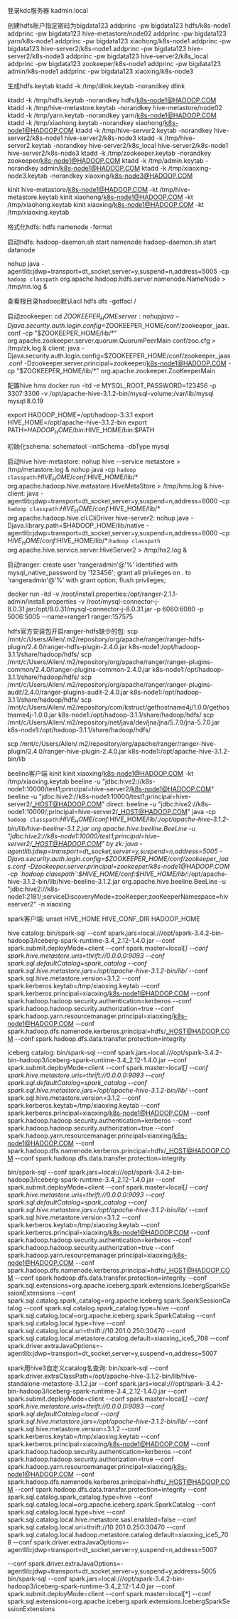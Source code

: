登录kdc服务器
kadmin.local

创建hdfs账户指定密码为bigdata123
addprinc -pw bigdata123 hdfs/k8s-node1
addprinc -pw bigdata123 hive-metastore/node02
addprinc -pw bigdata123 yarn/k8s-node1
addprinc -pw bigdata123 xiaohong/k8s-node1
addprinc -pw bigdata123 hive-server2/k8s-node1
addprinc -pw bigdata123 hive-server2/k8s-node3
addprinc -pw bigdata123 hive-server2/k8s_local
addprinc -pw bigdata123 zookeeper/k8s-node1
addprinc -pw bigdata123 admin/k8s-node1
addprinc -pw bigdata123 xiaoxing/k8s-node3

生成hdfs.keytab
ktadd -k /tmp/dlink.keytab -norandkey dlink

ktadd -k /tmp/hdfs.keytab -norandkey hdfs/k8s-node1@HADOOP.COM
ktadd -k /tmp/hive-metastore.keytab -norandkey hive-metastore/node02
ktadd -k /tmp/yarn.keytab -norandkey yarn/k8s-node1@HADOOP.COM
ktadd -k /tmp/xiaohong.keytab -norandkey xiaohong/k8s-node1@HADOOP.COM
ktadd -k /tmp/hive-server2.keytab -norandkey hive-server2/k8s-node1 hive-server2/k8s-node3
ktadd -k /tmp/hive-server2.keytab -norandkey hive-server2/k8s_local hive-server2/k8s-node1 hive-server2/k8s-node3
ktadd -k /tmp/zookeeper.keytab -norandkey zookeeper/k8s-node1@HADOOP.COM
ktadd -k /tmp/admin.keytab -norandkey admin/k8s-node1@HADOOP.COM
ktadd -k /tmp/xiaoxing-node3.keytab -norandkey xiaoxing/k8s-node3@HADOOP.COM

kinit hive-metastore/k8s-node1@HADOOP.COM -kt /tmp/hive-metastore.keytab
kinit xiaohong/k8s-node1@HADOOP.COM -kt /tmp/xiaohong.keytab
kinit xiaoxing/k8s-node1@HADOOP.COM -kt /tmp/xiaoxing.keytab

格式化hdfs:
hdfs namenode -format

启动hdfs:
hadoop-daemon.sh start namenode
hadoop-daemon.sh start datanode

nohup java -agentlib:jdwp=transport=dt_socket,server=y,suspend=n,address=5005 -cp `hadoop classpath` org.apache.hadoop.hdfs.server.namenode.NameNode > /tmp/nn.log &

查看根目录hadoop默认acl
hdfs dfs -getfacl /

启动zookeeper:
cd $ZOOKEEPER_HOME
server:
nohup java -Djava.security.auth.login.config=$ZOOKEEPER_HOME/conf/zookeeper_jaas.conf -cp "$ZOOKEEPER_HOME/lib/*" org.apache.zookeeper.server.quorum.QuorumPeerMain conf/zoo.cfg > /tmp/zk.log &
client:
java -Djava.security.auth.login.config=$ZOOKEEPER_HOME/conf/zookeeper_jaas.conf -Dzookeeper.server.principal=zookeeper/k8s-node1@HADOOP.COM -cp "$ZOOKEEPER_HOME/lib/*" org.apache.zookeeper.ZooKeeperMain

配置hive hms
docker run -itd -e MYSQL_ROOT_PASSWORD=123456 -p 3307:3306 -v /opt/apache-hive-3.1.2-bin/mysql-volume:/var/lib/mysql mysql:8.0.19

export HADOOP_HOME=/opt/hadoop-3.3.1
export HIVE_HOME=/opt/apache-hive-3.1.2-bin
export PATH=$HADOOP_HOME/bin:$HIVE_HOME/bin:$PATH

初始化schema:
schematool -initSchema -dbType mysql

启动hive
hive-metastore:
nohup hive --service metastore > /tmp/metastore.log &
nohup java -cp `hadoop classpath`:$HIVE_HOME/conf:$HIVE_HOME/lib/* org.apache.hadoop.hive.metastore.HiveMetaStore > /tmp/hms.log &
hive-client:
java -agentlib:jdwp=transport=dt_socket,server=y,suspend=n,address=8000 -cp `hadoop classpath`:$HIVE_HOME/conf:$HIVE_HOME/lib/* org.apache.hadoop.hive.cli.CliDriver
hive-server2:
nohup java -Djava.library.path=$HADOOP_HOME/lib/native -agentlib:jdwp=transport=dt_socket,server=y,suspend=n,address=8000 -cp $HIVE_HOME/conf:$HIVE_HOME/lib/*:`hadoop classpath` org.apache.hive.service.server.HiveServer2 > /tmp/hs2.log &

启动ranger:
create user 'rangeradmin'@'%' identified with mysql_native_password by '123456';
grant all privileges on *.* to 'rangeradmin'@'%' with grant option;
flush privileges;

docker run -itd -v /root/install.properties:/opt/ranger-2.1.1-admin/install.properties -v /root/mysql-connector-j-8.0.31.jar:/opt/8.0.31/mysql-connector-j-8.0.31.jar -p 6080:6080 -p 5006:5005 --name=ranger1 ranger:157575

hdfs官方安装包开启ranger-hdfs缺少的包:
scp /mnt/c/Users/Allen/.m2/repository/org/apache/ranger/ranger-hdfs-plugin/2.4.0/ranger-hdfs-plugin-2.4.0.jar  k8s-node1:/opt/hadoop-3.1.1/share/hadoop/hdfs/
scp /mnt/c/Users/Allen/.m2/repository/org/apache/ranger/ranger-plugins-common/2.4.0/ranger-plugins-common-2.4.0.jar  k8s-node1:/opt/hadoop-3.1.1/share/hadoop/hdfs/
scp /mnt/c/Users/Allen/.m2/repository/org/apache/ranger/ranger-plugins-audit/2.4.0/ranger-plugins-audit-2.4.0.jar  k8s-node1:/opt/hadoop-3.1.1/share/hadoop/hdfs/
scp /mnt/c/Users/Allen/.m2/repository/com/kstruct/gethostname4j/1.0.0/gethostname4j-1.0.0.jar  k8s-node1:/opt/hadoop-3.1.1/share/hadoop/hdfs/
scp /mnt/c/Users/Allen/.m2/repository/net/java/dev/jna/jna/5.7.0/jna-5.7.0.jar  k8s-node1:/opt/hadoop-3.1.1/share/hadoop/hdfs/

scp /mnt/c/Users/Allen/.m2/repository/org/apache/ranger/ranger-hive-plugin/2.4.0/ranger-hive-plugin-2.4.0.jar k8s-node1:/opt/apache-hive-3.1.2-bin/lib

beeline客户端
kinit
kinit xiaoxing/k8s-node1@HADOOP.COM -kt /tmp/xiaoxing.keytab
beeline -u "jdbc:hive2://k8s-node1:10000/test1;principal=hive-server2/k8s-node1@HADOOP.COM"
beeline -u "jdbc:hive2://k8s-node1:10000/test1;principal=hive-server2/_HOST@HADOOP.COM"
direct:
beeline -u "jdbc:hive2://k8s-node1:10000/;principal=hive-server2/_HOST@HADOOP.COM"
java -cp `hadoop classpath`:$HIVE_HOME/conf:$HIVE_HOME/lib/*:/opt/apache-hive-3.1.2-bin/lib/hive-beeline-3.1.2.jar org.apache.hive.beeline.BeeLine -u "jdbc:hive2://k8s-node1:10000/test1;principal=hive-server2/_HOST@HADOOP.COM"
by zk:
java -agentlib:jdwp=transport=dt_socket,server=y,suspend=n,address=5005 -Djava.security.auth.login.config=$ZOOKEEPER_HOME/conf/zookeeper_jaas.conf -Dzookeeper.server.principal=zookeeper/k8s-node1@HADOOP.COM -cp `hadoop classpath`:$HIVE_HOME/conf:$HIVE_HOME/lib/*:/opt/apache-hive-3.1.2-bin/lib/hive-beeline-3.1.2.jar org.apache.hive.beeline.BeeLine -u "jdbc:hive2://k8s-node1:2181/;serviceDiscoveryMode=zooKeeper;zooKeeperNamespace=hiveserver2" -n xiaoxing

spark客户端:
unset HIVE_HOME HIVE_CONF_DIR HADOOP_HOME

hive catalog:
bin/spark-sql --conf spark.jars=local:///opt/spark-3.4.2-bin-hadoop3/iceberg-spark-runtime-3.4_2.12-1.4.0.jar --conf spark.submit.deployMode=client --conf spark.master=local[*] --conf spark.hive.metastore.uris=thrift://0.0.0.0:9093 --conf spark.sql.defaultCatalog=spark_catalog --conf spark.sql.hive.metastore.jars=/opt/apache-hive-3.1.2-bin/lib/* --conf spark.sql.hive.metastore.version=3.1.2 --conf spark.kerberos.keytab=/tmp/xiaoxing.keytab --conf spark.kerberos.principal=xiaoxing/k8s-node1@HADOOP.COM --conf spark.hadoop.hadoop.security.authentication=kerberos --conf spark.hadoop.hadoop.security.authorization=true --conf spark.hadoop.yarn.resourcemanager.principal=xiaoxing/k8s-node1@HADOOP.COM --conf spark.hadoop.dfs.namenode.kerberos.principal=hdfs/_HOST@HADOOP.COM --conf spark.hadoop.dfs.data.transfer.protection=integrity

iceberg catalog:
bin/spark-sql --conf spark.jars=local:///opt/spark-3.4.2-bin-hadoop3/iceberg-spark-runtime-3.4_2.12-1.4.0.jar --conf spark.submit.deployMode=client --conf spark.master=local[*] --conf spark.hive.metastore.uris=thrift://0.0.0.0:9093 --conf spark.sql.defaultCatalog=spark_catalog --conf spark.sql.hive.metastore.jars=/opt/apache-hive-3.1.2-bin/lib/* --conf spark.sql.hive.metastore.version=3.1.2 --conf spark.kerberos.keytab=/tmp/xiaoxing.keytab --conf spark.kerberos.principal=xiaoxing/k8s-node1@HADOOP.COM --conf spark.hadoop.hadoop.security.authentication=kerberos --conf spark.hadoop.hadoop.security.authorization=true --conf spark.hadoop.yarn.resourcemanager.principal=xiaoxing/k8s-node1@HADOOP.COM --conf spark.hadoop.dfs.namenode.kerberos.principal=hdfs/_HOST@HADOOP.COM --conf spark.hadoop.dfs.data.transfer.protection=integrity

bin/spark-sql --conf spark.jars=local:///opt/spark-3.4.2-bin-hadoop3/iceberg-spark-runtime-3.4_2.12-1.4.0.jar --conf spark.submit.deployMode=client --conf spark.master=local[*] --conf spark.hive.metastore.uris=thrift://0.0.0.0:9093 --conf spark.sql.defaultCatalog=spark_catalog --conf spark.sql.hive.metastore.jars=/opt/apache-hive-3.1.2-bin/lib/* --conf spark.sql.hive.metastore.version=3.1.2 --conf spark.kerberos.keytab=/tmp/xiaoxing.keytab --conf spark.kerberos.principal=xiaoxing/k8s-node1@HADOOP.COM --conf spark.hadoop.hadoop.security.authentication=kerberos --conf spark.hadoop.hadoop.security.authorization=true --conf spark.hadoop.yarn.resourcemanager.principal=xiaoxing/k8s-node1@HADOOP.COM --conf spark.hadoop.dfs.namenode.kerberos.principal=hdfs/_HOST@HADOOP.COM --conf spark.hadoop.dfs.data.transfer.protection=integrity --conf spark.sql.extensions=org.apache.iceberg.spark.extensions.IcebergSparkSessionExtensions --conf spark.sql.catalog.spark_catalog=org.apache.iceberg.spark.SparkSessionCatalog --conf spark.sql.catalog.spark_catalog.type=hive --conf spark.sql.catalog.local=org.apache.iceberg.spark.SparkCatalog --conf spark.sql.catalog.local.type=hive --conf spark.sql.catalog.local.uri=thrift://10.201.0.250:30470 --conf spark.sql.catalog.local.metastore.catalog.default=xiaoxing_ice5_708 --conf spark.driver.extraJavaOptions=-agentlib:jdwp=transport=dt_socket,server=y,suspend=n,address=5007

spark用hive3自定义catalog名查询:
bin/spark-sql --conf spark.driver.extraClassPath=/opt/apache-hive-3.1.2-bin/lib/hive-standalone-metastore-3.1.2.jar --conf spark.jars=local:///opt/spark-3.4.2-bin-hadoop3/iceberg-spark-runtime-3.4_2.12-1.4.0.jar --conf spark.submit.deployMode=client --conf spark.master=local[*] --conf spark.hive.metastore.uris=thrift://0.0.0.0:9093 --conf spark.sql.defaultCatalog=local --conf spark.sql.hive.metastore.jars=/opt/apache-hive-3.1.2-bin/lib/* --conf spark.sql.hive.metastore.version=3.1.2 --conf spark.kerberos.keytab=/tmp/xiaoxing.keytab --conf spark.kerberos.principal=xiaoxing/k8s-node1@HADOOP.COM --conf spark.hadoop.hadoop.security.authentication=kerberos --conf spark.hadoop.hadoop.security.authorization=true --conf spark.hadoop.yarn.resourcemanager.principal=xiaoxing/k8s-node1@HADOOP.COM --conf spark.hadoop.dfs.namenode.kerberos.principal=hdfs/_HOST@HADOOP.COM --conf spark.hadoop.dfs.data.transfer.protection=integrity --conf spark.sql.catalog.spark_catalog.type=hive --conf spark.sql.catalog.local=org.apache.iceberg.spark.SparkCatalog --conf spark.sql.catalog.local.type=hive --conf spark.sql.catalog.local.hive.metastore.sasl.enabled=false --conf spark.sql.catalog.local.uri=thrift://10.201.0.250:30470 --conf spark.sql.catalog.local.hadoop.metastore.catalog.default=xiaoxing_ice5_708 --conf spark.driver.extraJavaOptions=-agentlib:jdwp=transport=dt_socket,server=y,suspend=n,address=5007

--conf spark.driver.extraJavaOptions=-agentlib:jdwp=transport=dt_socket,server=y,suspend=y,address=5005
bin/spark-sql --conf spark.jars=local:///opt/spark-3.4.2-bin-hadoop3/iceberg-spark-runtime-3.4_2.12-1.4.0.jar --conf spark.submit.deployMode=client --conf spark.master=local[*] --conf spark.sql.extensions=org.apache.iceberg.spark.extensions.IcebergSparkSessionExtensions 